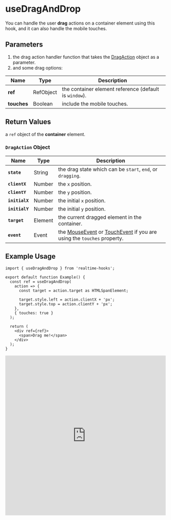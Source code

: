 # useDragAndDrop

You can handle the user **drag** actions on a container element using this hook, and it can also handle the mobile touches.

## Parameters

1. the drag action handler function that takes the [DragAction](#dragaction-object) object as a parameter.
2. and some drag options:

| Name        | Type      | Description                                            |
| ----------- | --------- | ------------------------------------------------------ |
| **ref**     | RefObject | the container element reference (default is `window`). |
| **touches** | Boolean   | include the mobile touches.                            |

## Return Values

a `ref` object of the **container** element.

### `DragAction` Object

| Name           | Type    | Description                                                                                                                                                                                         |
| -------------- | ------- | --------------------------------------------------------------------------------------------------------------------------------------------------------------------------------------------------- |
| **`state`**    | String  | the drag state which can be `start`, `end`, or `dragging`.                                                                                                                                          |
| **`clientX`**  | Number  | the `x` position.                                                                                                                                                                                   |
| **`clientY`**  | Number  | the `y` position.                                                                                                                                                                                   |
| **`initialX`** | Number  | the initial `x` position.                                                                                                                                                                           |
| **`initialY`** | Number  | the initial `y` position.                                                                                                                                                                           |
| **`target`**   | Element | the current dragged element in the container.                                                                                                                                                       |
| **`event`**    | Event   | the [MouseEvent](https://developer.mozilla.org/en-US/docs/Web/API/MouseEvent) or [TouchEvent](https://developer.mozilla.org/en-US/docs/Web/API/TouchEvent) if you are using the `touches` property. |

## Example Usage

```tsx
import { useDragAndDrop } from 'realtime-hooks';

export default function Example() {
  const ref = useDragAndDrop(
    action => {
      const target = action.target as HTMLSpanElement;

      target.style.left = action.clientX + 'px';
      target.style.top = action.clientY + 'px';
    },
    { touches: true }
  );

  return (
    <div ref={ref}>
      <span>Drag me!</span>
    </div>
  );
}
```

<iframe src="https://codesandbox.io/embed/usedraganddrop-9npfm4?fontsize=14&hidenavigation=1&module=%2Fsrc%2FComponent.tsx&theme=dark" style="width:100%; height:500px; border:0; overflow:hidden;" title="useDragAndDrop" allow="accelerometer; ambient-light-sensor; camera; encrypted-media; geolocation; gyroscope; hid; microphone; midi; payment; usb; vr; xr-spatial-tracking" sandbox="allow-forms allow-modals allow-popups allow-presentation allow-same-origin allow-scripts"></iframe>
